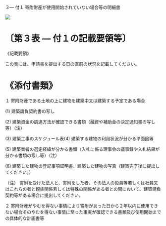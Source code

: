 ３― 付１ 寄附財産が使用開始されていない場合等の明細書

![](https://www.nta.go.jp/tmp/558b545d-6af9-40e3-83a1-c1e882d0b6f6/images/b58560207cda040acd3a20790fa5ce4284e580828add68d27df9872c26644d38.jpg)

# 〔第３表 ― 付１の記載要領等〕

《記載要領》

この表には、申請書を提出する日の直前の状況を記載してください。

# 《添付書類》

１ 寄附財産である土地の上に建物を建築中又は建築する予定である場合

(1) 建築請負契約書の写し

(2) 建築資金の調達方法が確認できる書類（融資や補助金の決定通知書の写し等）（注）

(3) 建築工事のスケジュール表(4) 建築する建物の利用状況が分かる平面図等

(5) 建築業者の選定経緯が分かる書類（入札に係る理事会の議事録や入札結果が分かる書類の写し等）（注）

(6) 建築した建物の登記事項証明書、建築した建物の写真（建築完了後に提出してください。）

（注） 寄附を受けた法人と、寄附をした者、その法人の役員等若しくは社員又はこれらの者と親族関係若しくは特殊の関係がある者との間において、建築請負契約等がある場合に提出してください。

２ 寄附財産がやむを得ない事情により寄附があった日から２年以内に使用できない場合そのやむを得ない事情に至った事実が確認できる書類及び使用開始までの具体的な計画書等